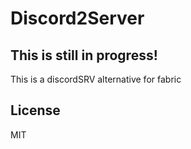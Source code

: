 # Discord2Server

## This is still in progress!

This is a discordSRV alternative for fabric

## License

MIT
